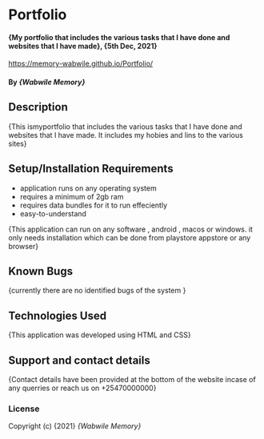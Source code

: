 # Portfolio
#### {My portfolio that includes the various tasks that I have done and websites that I have made}, {5th Dec, 2021}
https://memory-wabwile.github.io/Portfolio/
#### By *{Wabwile Memory}*
## Description
{This ismyportfolio that includes the various tasks that I have done and websites that I have made. It includes my hobies and lins to the various sites}
## Setup/Installation Requirements
* application runs on any operating system
* requires a minimum of 2gb ram
* requires data bundles for it to run effeciently
* easy-to-understand

{This application can run on any software , android , macos or windows. it only needs installation which can be done from playstore appstore or any browser}
## Known Bugs
{currently there are no identified bugs of the system }
## Technologies Used
{This application was developed using HTML and CSS}
## Support and contact details
{Contact details have been provided at the bottom of the website incase of any querries or reach us on +25470000000}
### License
Copyright (c) {2021} *{Wabwile Memory}*
